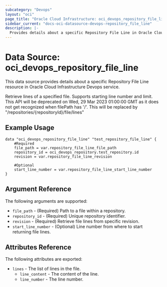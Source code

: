 ```yaml
---
subcategory: "Devops"
layout: "oci"
page_title: "Oracle Cloud Infrastructure: oci_devops_repository_file_line"
sidebar_current: "docs-oci-datasource-devops-repository_file_line"
description: |-
  Provides details about a specific Repository File Line in Oracle Cloud Infrastructure Devops service
---
```


# Data Source: oci_devops_repository_file_line
This data source provides details about a specific Repository File Line resource in Oracle Cloud Infrastructure Devops service.

Retrieve lines of a specified file. Supports starting line number and limit. This API will be deprecated on Wed, 29 Mar 2023 01:00:00 GMT as it does not get recognized when filePath has '/'. This will be replaced by "/repositories/{repositoryId}/file/lines"


## Example Usage

```hcl
data "oci_devops_repository_file_line" "test_repository_file_line" {
	#Required
	file_path = var.repository_file_line_file_path
	repository_id = oci_devops_repository.test_repository.id
	revision = var.repository_file_line_revision

	#Optional
	start_line_number = var.repository_file_line_start_line_number
}
```

## Argument Reference

The following arguments are supported:

* `file_path` - (Required) Path to a file within a repository.
* `repository_id` - (Required) Unique repository identifier.
* `revision` - (Required) Retrieve file lines from specific revision.
* `start_line_number` - (Optional) Line number from where to start returning file lines.


## Attributes Reference

The following attributes are exported:

* `lines` - The list of lines in the file.
	* `line_content` - The content of the line.
	* `line_number` - The line number.
